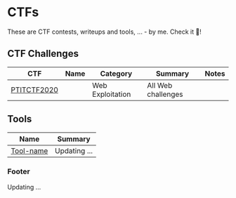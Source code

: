 # CTFs

These are CTF contests, writeups and tools, ... - by me. Check it :seedling:!

## CTF Challenges

CTF | Name | Category | Summary | Notes
--- | --- | --- | --- | --- |
[PTITCTF2020](writeups/PTITCTF-2020) |  | Web Exploitation | All Web challenges |  

## Tools

Name | Summary
--- | --- |
[Tool-name]() | Updating ...

### Footer

Updating ...
